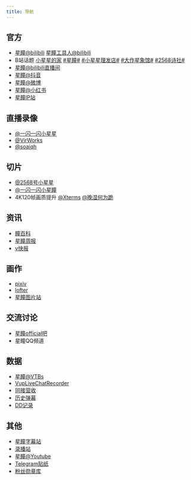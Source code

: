 ```yaml
---
title: 导航
---
```


<ClientOnly>
  <Emote />
</ClientOnly>

## 官方
- [星瞳@bilibili](https://space.bilibili.com/401315430) [星瞳工具人@bilibili](https://space.bilibili.com/2122506217/dynamic)
- B站话题 [小星星的家](https://www.bilibili.com/v/topic/detail?topic_id=66066) [#星瞳#](https://t.bilibili.com/topic/1388902/) [#小星星理发店#](https://t.bilibili.com/topic/26688490/) [‍#大作星象馆#](https://t.bilibili.com/topic/26691728/) [‍#2568诗社#](https://t.bilibili.com/topic/26691727/)
- [星瞳@bilibili直播间](https://live.bilibili.com/22886883)
- [星瞳@抖音](https://www.douyin.com/user/MS4wLjABAAAAO_DN5Y6m73tFp_miILgfl-g1Fq2m0AWpYfsiuZ1lH5ZRSI_hhgFC3Ote647wWn-7)
- [星瞳@微博](https://weibo.com/u/7318115383)
- [星瞳@小红书](https://www.xiaohongshu.com/user/profile/5daf2b520000000001005b21)
- [星瞳IP站](https://x5.qq.com/act/5732/a20210513xtip/index.html)

## 直播录像
- [@一闪一闪小星星](https://space.bilibili.com/1629188451/video)
- [@VirWorks](https://space.bilibili.com/38809570/video)
- [@soaiqh](https://space.bilibili.com/14066168/video)

## 切片
- [@2568号小星星](https://space.bilibili.com/1057079390/video)
- [@一闪一闪小星瞳](https://space.bilibili.com/38523418/video)
- 4K120帧画质提升 [@Xterms](https://space.bilibili.com/4522794/video) [@晚湿何为跪](https://space.bilibili.com/8655291/video)

## 资讯
- [瞳百科](https://space.bilibili.com/1952903764/video)
- [星瞳周报](https://space.bilibili.com/1413441/video)
- [v快报](https://space.bilibili.com/67080623/video)

## 画作
- [pixiv](https://www.pixiv.net/tags/%E6%98%9F%E7%9E%B3)
- [lofter](https://www.lofter.com/tag/%E6%98%9F%E7%9E%B3)
- [星瞳图片站](http://img.free.svipss.top/img)

## 交流讨论
- [星瞳official吧](https://tieba.baidu.com/f?kw=%E6%98%9F%E7%9E%B3official&ie=utf-8)
- 星瞳QQ频道

## 数据
- [星瞳@VTBs](https://vtbs.moe/detail/401315430)
- [VupLiveChatRecorder](https://vup.darkflame.ga/online)
- [同接营收](http://www.vtbs.fun/liveRecord)
- [历史弹幕](https://matsuri.icu/channel/401315430)
- [DD记录](https://ddstats.ericlamm.xyz/user/401315430)

## 其他
- [星瞳字幕站](https://xn--kiv440b.top/)
- [录播站](https://rec.ddindexs.com/%E6%98%9F%E7%9E%B3_Official?hash=dmrLmXvB)
- [星瞳@Youtube](https://www.youtube.com/channel/UCpCbARDlAlD5igFgFPp9ToA)
- [Telegram贴纸](https://t.me/addstickers/xingtong)
- [粉丝勋章库](https://bili.jjnnnh.website/medal/)
